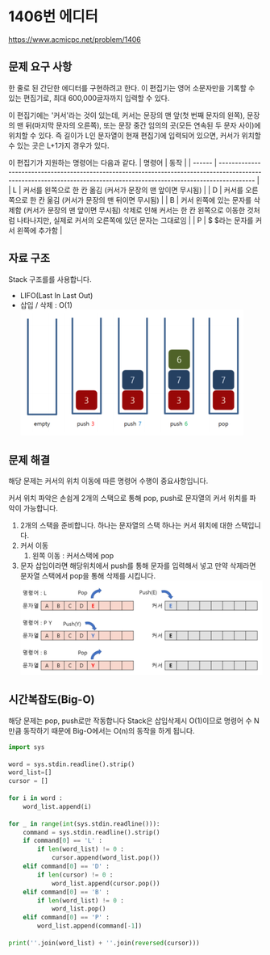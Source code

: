# **1406번 에디터**
https://www.acmicpc.net/problem/1406
## **문제 요구 사항**
한 줄로 된 간단한 에디터를 구현하려고 한다. 이 편집기는 영어 소문자만을 기록할 수 있는 편집기로, 최대 600,000글자까지 입력할 수 있다.

이 편집기에는 '커서'라는 것이 있는데, 커서는 문장의 맨 앞(첫 번째 문자의 왼쪽), 문장의 맨 뒤(마지막 문자의 오른쪽), 또는 문장 중간 임의의 곳(모든 연속된 두 문자 사이)에 위치할 수 있다. 즉 길이가 L인 문자열이 현재 편집기에 입력되어 있으면, 커서가 위치할 수 있는 곳은 L+1가지 경우가 있다.

이 편집기가 지원하는 명령어는 다음과 같다.
| 명령어 | 동작                                                                                                                                                                    |
| ------ | ----------------------------------------------------------------------------------------------------------------------------------------------------------------------- |
| L      | 커서를 왼쪽으로 한 칸 옮김 (커서가 문장의 맨 앞이면 무시됨)                                                                                                             |
| D      | 커서를 오른쪽으로 한 칸 옮김 (커서가 문장의 맨 뒤이면 무시됨)                                                                                                           |
| B      | 커서 왼쪽에 있는 문자를 삭제함 (커서가 문장의 맨 앞이면 무시됨) 삭제로 인해 커서는 한 칸 왼쪽으로 이동한 것처럼 나타나지만, 실제로 커서의 오른쪽에 있던 문자는 그대로임 |
| P      | $	$라는 문자를 커서 왼쪽에 추가함                                                                                                                                       |

## **자료 구조**
Stack 구조를를 사용합니다.
* LIFO(Last In Last Out)
* 삽입 / 삭제 : O(1)
![Alt stack](./img/stack.png)

## **문제 해결**
해당 문제는 커서의 위치 이동에 따른 명령어 수행이 중요사항입니다.

커서 위치 파악은 손쉽게 2개의 스택으로 통해 pop, push로 문자열의 커서 위치를 파악이 가능합니다.
1. 2개의 스택을 준비합니다. 하나는 문자열의 스택 하나는 커서 위치에 대한 스택입니다.
2. 커서 이동
   1. 왼쪽 이동 : 커서스택에 pop
3. 문자 삽입이라면 해당위치에서 push를 통해 문자를 입력해서 넣고 만약 삭제라면 문자열 스택에서 pop을 통해 삭제를 시킵니다.
![Alt 2346](./img/2346.png)

## **시간복잡도(Big-O)**
해당 문제는 pop, push로만 작동합니다 Stack은 삽입삭제시 O(1)이므로 명령어 수 N만큼 동작하기 때문에
Big-O에서는 O(n)의 동작을 하게 됩니다.

```python
import sys

word = sys.stdin.readline().strip()
word_list=[]
cursor = []

for i in word :
    word_list.append(i)

for _ in range(int(sys.stdin.readline())):
    command = sys.stdin.readline().strip()
    if command[0] == 'L' :
        if len(word_list) != 0 :
            cursor.append(word_list.pop())
    elif command[0] == 'D' :
        if len(cursor) != 0 :
            word_list.append(cursor.pop())
    elif command[0] == 'B' :
        if len(word_list) != 0 :
            word_list.pop()
    elif command[0] == 'P' :
        word_list.append(command[-1])

print(''.join(word_list) + ''.join(reversed(cursor)))
```